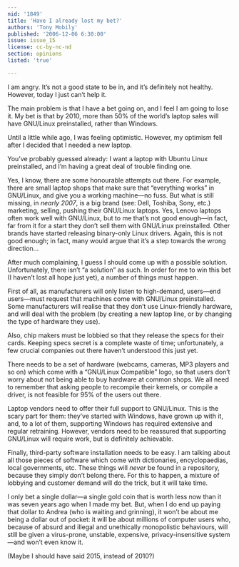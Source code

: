```yaml
---
nid: '1849'
title: 'Have I already lost my bet?'
authors: 'Tony Mobily'
published: '2006-12-06 6:30:00'
issue: issue_15
license: cc-by-nc-nd
section: opinions
listed: 'true'

---
```

I am angry. It’s not a good state to be in, and it’s definitely not healthy. However, today I just can’t help it.

The main problem is that I have a bet going on, and I feel I am going to lose it. My bet is that by 2010, more than 50% of the world’s laptop sales will have GNU/Linux preinstalled, rather than Windows.

Until a little while ago, I was feeling optimistic. However, my optimism fell after I decided that I needed a new laptop.

You’ve probably guessed already: I want a laptop with Ubuntu Linux preinstalled, and I’m having a great deal of trouble finding one.

Yes, I know, there are some honourable attempts out there. For example, there are small laptop shops that make sure that “everything works” in GNU/Linux, and give you a working machine—no fuss. But what is still missing, in _nearly 2007_, is a big brand (see: Dell, Toshiba, Sony, etc.) marketing, selling, pushing their GNU/Linux laptops. Yes, Lenovo laptops often work well with GNU/Linux, but to me that’s not good enough—in fact, far from it for a start they don’t sell them with GNU/Linux preinstalled. Other brands have started releasing binary-only Linux drivers. Again, this is not good enough; in fact, many would argue that it’s a step towards the wrong direction...

After much complaining, I guess I should come up with a possible solution. Unfortunately, there isn’t “a solution” as such. In order for me to win this bet (I haven’t lost all hope just yet), a number of things must happen.

First of all, as manufacturers will only listen to high-demand, users—end users—must request that machines come with GNU/Linux preinstalled. Some manufacturers will realise that they don’t use Linux-friendly hardware, and will deal with the problem (by creating a new laptop line, or by changing the type of hardware they use).

Also, chip makers must be lobbied so that they release the specs for their cards. Keeping specs secret is a complete waste of time; unfortunately, a few crucial companies out there haven’t understood this just yet.

There needs to be a set of hardware (webcams, cameras, MP3 players and so on) which come with a “GNU/Linux Compatible” logo, so that users don’t worry about not being able to buy hardware at common shops. We all need to remember that asking people to recompile their kernels, or compile a driver, is not feasible for 95% of the users out there.

Laptop vendors need to offer their full support to GNU/Linux. This is the scary part for them: they’ve started with Windows, have grown up with it, and, to a lot of them, supporting Windows has required extensive and regular retraining. However, vendors need to be reassured that supporting GNU/Linux will require work, but is definitely achievable.

Finally, third-party software installation needs to be easy. I am talking about all those pieces of software which come with dictionaries, encyclopaedias, local governments, etc. These things will _never_ be found in a repository, because they simply don’t belong there. For this to happen, a mixture of lobbying and customer demand will do the trick, but it will take time.

I only bet a single dollar—a single gold coin that is worth less now than it was seven years ago when I made my bet. But, when I do end up paying that dollar to Andrea (who is waiting and grinning), it won’t be about me being a dollar out of pocket: it will be about millions of computer users who, because of absurd and illegal and unethically monopolistic behaviours, will still be given a virus-prone, unstable, expensive, privacy-insensitive system—and won’t even know it.

(Maybe I should have said 2015, instead of 2010?)

